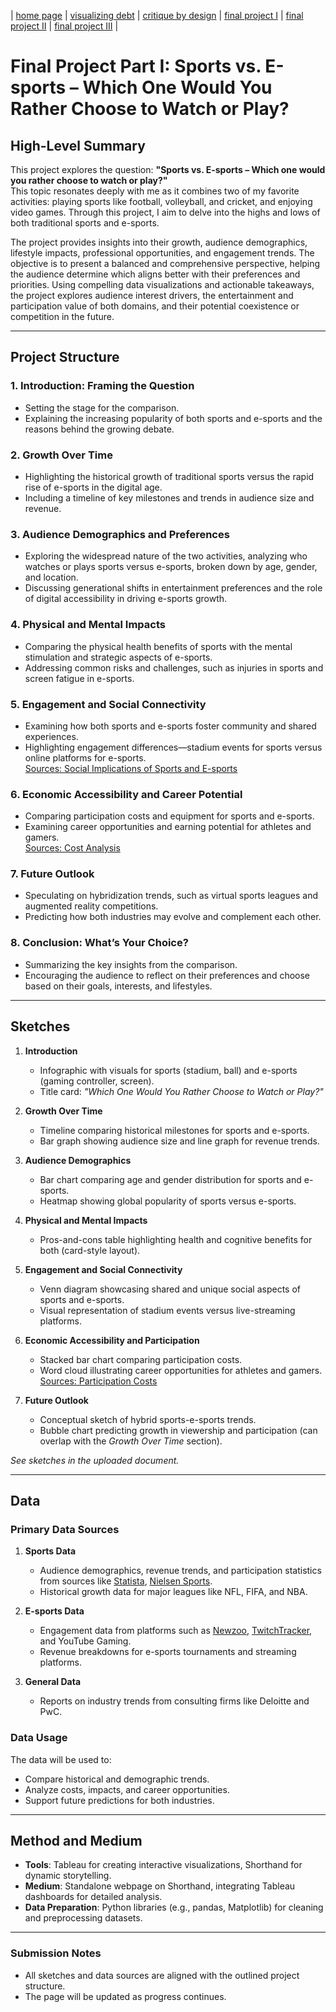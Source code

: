 | [home page](https://cmustudent.github.io/tswd-portfolio-templates/) | [visualizing debt](visualizing-government-debt) | [critique by design](critique-by-design) | [final project I](final-project-part-one) | [final project II](final-project-part-two) | [final project III](final-project-part-three) |


# Final Project Part I: Sports vs. E-sports – Which One Would You Rather Choose to Watch or Play?

## High-Level Summary

This project explores the question: **"Sports vs. E-sports – Which one would you rather choose to watch or play?"**  
This topic resonates deeply with me as it combines two of my favorite activities: playing sports like football, volleyball, and cricket, and enjoying video games. Through this project, I aim to delve into the highs and lows of both traditional sports and e-sports.  

The project provides insights into their growth, audience demographics, lifestyle impacts, professional opportunities, and engagement trends. The objective is to present a balanced and comprehensive perspective, helping the audience determine which aligns better with their preferences and priorities. Using compelling data visualizations and actionable takeaways, the project explores audience interest drivers, the entertainment and participation value of both domains, and their potential coexistence or competition in the future.

---

## Project Structure

### 1. **Introduction: Framing the Question**
- Setting the stage for the comparison.
- Explaining the increasing popularity of both sports and e-sports and the reasons behind the growing debate.

### 2. **Growth Over Time**
- Highlighting the historical growth of traditional sports versus the rapid rise of e-sports in the digital age.
- Including a timeline of key milestones and trends in audience size and revenue.

### 3. **Audience Demographics and Preferences**
- Exploring the widespread nature of the two activities, analyzing who watches or plays sports versus e-sports, broken down by age, gender, and location.
- Discussing generational shifts in entertainment preferences and the role of digital accessibility in driving e-sports growth.

### 4. **Physical and Mental Impacts**
- Comparing the physical health benefits of sports with the mental stimulation and strategic aspects of e-sports.
- Addressing common risks and challenges, such as injuries in sports and screen fatigue in e-sports.

### 5. **Engagement and Social Connectivity**
- Examining how both sports and e-sports foster community and shared experiences.
- Highlighting engagement differences—stadium events for sports versus online platforms for e-sports.  
  [Sources: Social Implications of Sports and E-sports](https://moneysmartathlete.com/special-themes/the-social-implications-of-esports/)

### 6. **Economic Accessibility and Career Potential**
- Comparing participation costs and equipment for sports and e-sports.
- Examining career opportunities and earning potential for athletes and gamers.  
  [Sources: Cost Analysis](https://money.yahoo.com/average-annual-player-salaries-across-223631060)

### 7. **Future Outlook**
- Speculating on hybridization trends, such as virtual sports leagues and augmented reality competitions.
- Predicting how both industries may evolve and complement each other.

### 8. **Conclusion: What’s Your Choice?**
- Summarizing the key insights from the comparison.
- Encouraging the audience to reflect on their preferences and choose based on their goals, interests, and lifestyles.

---

## Sketches

1. **Introduction**
   - Infographic with visuals for sports (stadium, ball) and e-sports (gaming controller, screen).
   - Title card: *"Which One Would You Rather Choose to Watch or Play?"*

2. **Growth Over Time**
   - Timeline comparing historical milestones for sports and e-sports.
   - Bar graph showing audience size and line graph for revenue trends.

3. **Audience Demographics**
   - Bar chart comparing age and gender distribution for sports and e-sports.
   - Heatmap showing global popularity of sports versus e-sports.

4. **Physical and Mental Impacts**
   - Pros-and-cons table highlighting health and cognitive benefits for both (card-style layout).

5. **Engagement and Social Connectivity**
   - Venn diagram showcasing shared and unique social aspects of sports and e-sports.
   - Visual representation of stadium events versus live-streaming platforms.

6. **Economic Accessibility and Participation**
   - Stacked bar chart comparing participation costs.
   - Word cloud illustrating career opportunities for athletes and gamers.  
   [Sources: Participation Costs](https://gmtm.com/articles/the-true-cost-of-being-an-athlete)

7. **Future Outlook**
   - Conceptual sketch of hybrid sports-e-sports trends.
   - Bubble chart predicting growth in viewership and participation (can overlap with the *Growth Over Time* section).

*See sketches in the uploaded document.*

---

## Data

### Primary Data Sources
1. **Sports Data**
   - Audience demographics, revenue trends, and participation statistics from sources like [Statista](https://www.statista.com), [Nielsen Sports](https://nielsensports.com).
   - Historical growth data for major leagues like NFL, FIFA, and NBA.

2. **E-sports Data**
   - Engagement data from platforms such as [Newzoo](https://newzoo.com), [TwitchTracker](https://twitchtracker.com), and YouTube Gaming.
   - Revenue breakdowns for e-sports tournaments and streaming platforms.

3. **General Data**
   - Reports on industry trends from consulting firms like Deloitte and PwC.

### Data Usage
The data will be used to:
- Compare historical and demographic trends.
- Analyze costs, impacts, and career opportunities.
- Support future predictions for both industries.

---

## Method and Medium

- **Tools**: Tableau for creating interactive visualizations, Shorthand for dynamic storytelling.
- **Medium**: Standalone webpage on Shorthand, integrating Tableau dashboards for detailed analysis.
- **Data Preparation**: Python libraries (e.g., pandas, Matplotlib) for cleaning and preprocessing datasets.

---

### **Submission Notes**
- All sketches and data sources are aligned with the outlined project structure.
- The page will be updated as progress continues.
